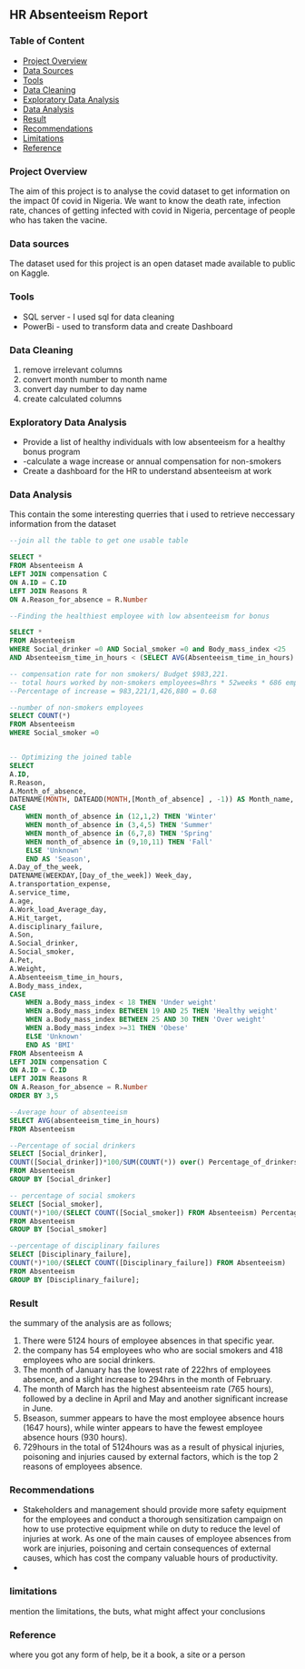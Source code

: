 ## HR Absenteeism Report
### Table of Content
- [Project Overview](#project-overview)
- [Data Sources](#data-sources)
- [Tools](#tools)
- [Data Cleaning](#data-cleaning)
- [Exploratory Data Analysis](#exploratory-data-analysis)
- [Data Analysis](#data-analysis)
- [Result](#result)
- [Recommendations](#recommendations)
- [Limitations](#limitations)
- [Reference](#reference)

### Project Overview
The aim of this project is to analyse the covid dataset to get information on the impact 0f covid in Nigeria. We want to know the death rate, infection rate, chances of getting infected with covid in Nigeria, percentage of people who has taken the vacine.

### Data sources
The dataset used for this project is an open dataset made available to public on Kaggle.

### Tools
- SQL server - I used sql for data cleaning 
- PowerBi - used to transform data and create Dashboard

### Data Cleaning
1. remove irrelevant columns
2. convert month number to month name
3. convert day number to day name
4. create calculated columns

### Exploratory Data Analysis
- Provide a list of healthy individuals with low absenteeism for a healthy bonus program
- -calculate a wage increase or annual compensation for non-smokers
- Create a dashboard for the HR to understand absenteeism at work

### Data Analysis
This contain the some interesting querries that i used to retrieve neccessary information from the dataset

```sql
--join all the table to get one usable table

SELECT *
FROM Absenteeism A
LEFT JOIN compensation C
ON A.ID = C.ID
LEFT JOIN Reasons R
ON A.Reason_for_absence = R.Number

--Finding the healthiest employee with low absenteeism for bonus

SELECT * 
FROM Absenteeism
WHERE Social_drinker =0 AND Social_smoker =0 and Body_mass_index <25
AND Absenteeism_time_in_hours < (SELECT AVG(Absenteeism_time_in_hours) FROM absenteeism)

-- compensation rate for non smokers/ Budget $983,221. 
-- total hours worked by non-smokers employees=8hrs * 52weeks * 686 employetes =1,426,880.
--Percentage of increase = 983,221/1,426,880 = 0.68

--number of non-smokers employees
SELECT COUNT(*)
FROM Absenteeism
WHERE Social_smoker =0		


-- Optimizing the joined table
SELECT 
A.ID,
R.Reason,
A.Month_of_absence,
DATENAME(MONTH, DATEADD(MONTH,[Month_of_absence] , -1)) AS Month_name,
CASE 
	WHEN month_of_absence in (12,1,2) THEN 'Winter'
	WHEN month_of_absence in (3,4,5) THEN 'Summer'
	WHEN month_of_absence in (6,7,8) THEN 'Spring'
	WHEN month_of_absence in (9,10,11) THEN 'Fall'
	ELSE 'Unknown'
	END AS 'Season',
A.Day_of_the_week,
DATENAME(WEEKDAY,[Day_of_the_week]) Week_day,
A.transportation_expense,
A.service_time,
A.age,
A.Work_load_Average_day,
A.Hit_target,
A.disciplinary_failure,
A.Son,
A.Social_drinker,
A.Social_smoker,
A.Pet,
A.Weight,
A.Absenteeism_time_in_hours,
A.Body_mass_index,
CASE
	WHEN a.Body_mass_index < 18 THEN 'Under weight'
	WHEN a.Body_mass_index BETWEEN 19 AND 25 THEN 'Healthy weight'
	WHEN a.Body_mass_index BETWEEN 25 AND 30 THEN 'Over weight'
	WHEN a.Body_mass_index >=31 THEN 'Obese'
	ELSE 'Unknown'
	END AS 'BMI'
FROM Absenteeism A
LEFT JOIN compensation C
ON A.ID = C.ID
LEFT JOIN Reasons R
ON A.Reason_for_absence = R.Number
ORDER BY 3,5

--Average hour of absenteeism
SELECT AVG(absenteeism_time_in_hours)
FROM Absenteeism

--Percentage of social drinkers
SELECT [Social_drinker], 
COUNT([Social_drinker])*100/SUM(COUNT(*)) over() Percentage_of_drinkers
FROM Absenteeism
GROUP BY [Social_drinker]

-- percentage of social smokers
SELECT [Social_smoker],
COUNT(*)*100/(SELECT COUNT([Social_smoker]) FROM Absenteeism) Percentage_of_smokers
FROM Absenteeism
GROUP BY [Social_smoker]

--percentage of disciplinary failures
SELECT [Disciplinary_failure],
COUNT(*)*100/(SELECT COUNT([Disciplinary_failure]) FROM Absenteeism)
FROM Absenteeism
GROUP BY [Disciplinary_failure];
```

### Result
the summary of the analysis are as follows;
1. There were 5124 hours of employee absences in that specific year.
2. the company has 54 employees who who are social smokers and 418 employees who are social drinkers. 
3. The month of January has the lowest rate of 222hrs of employees absence, and a slight increase to 294hrs in the month of February.
4. The month of March has the highest absenteeism rate (765 hours), followed by a decline in April and May and another significant increase in June.
5. Bseason, summer appears to have the most employee absence hours (1647 hours), while winter appears to have the fewest employee absence hours (930 hours).
6. 729hours in the total of 5124hours was as a result of physical injuries, poisoning and injuries caused by external factors, which is the top 2 reasons of employees absence.

### Recommendations
- Stakeholders and management should provide more safety equipment for the employees and conduct a thorough sensitization campaign on how to use protective equipment while on duty to reduce the level of injuries at work. As one of the main causes of employee absences from work are injuries, poisoning and certain consequences of external causes, which has cost the company valuable hours of productivity.
- 

### limitations

mention the limitations, the buts, what might affect your conclusions

### Reference

where you got any form of help, be it a book, a site or a person








